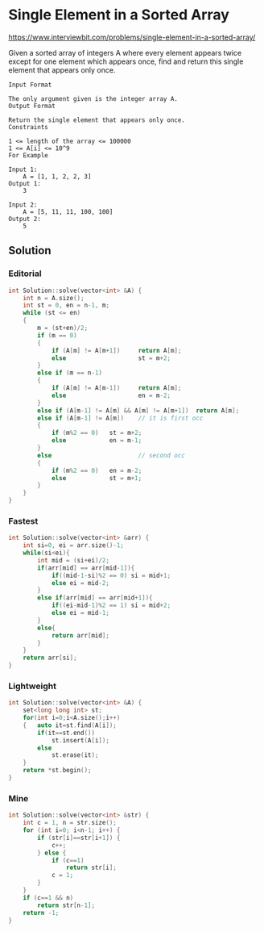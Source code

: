 # Single Element in a Sorted Array

https://www.interviewbit.com/problems/single-element-in-a-sorted-array/

Given a sorted array of integers A where every element appears twice except for one element which appears once, 
find and return this single element that appears only once.

```
Input Format

The only argument given is the integer array A.
Output Format

Return the single element that appears only once.
Constraints

1 <= length of the array <= 100000
1 <= A[i] <= 10^9 
For Example

Input 1:
    A = [1, 1, 2, 2, 3]
Output 1:
    3

Input 2:
    A = [5, 11, 11, 100, 100]
Output 2:
    5
```

## Solution
### Editorial
```cpp
int Solution::solve(vector<int> &A) {
    int n = A.size();
    int st = 0, en = n-1, m;
    while (st <= en)
    {
        m = (st+en)/2;
        if (m == 0)
        {
            if (A[m] != A[m+1])     return A[m];
            else                    st = m+2;
        }
        else if (m == n-1)
        {
            if (A[m] != A[m-1])     return A[m];
            else                    en = m-2;
        }
        else if (A[m-1] != A[m] && A[m] != A[m+1])  return A[m];
        else if (A[m-1] != A[m])    // it is first occ
        {
            if (m%2 == 0)   st = m+2;
            else            en = m-1;
        }
        else                        // second occ
        {
            if (m%2 == 0)   en = m-2;
            else            st = m+1;
        }
    }
}
```
### Fastest
```cpp
int Solution::solve(vector<int> &arr) {
    int si=0, ei = arr.size()-1;
    while(si<ei){
        int mid = (si+ei)/2;
        if(arr[mid] == arr[mid-1]){
            if((mid-1-si)%2 == 0) si = mid+1;
            else ei = mid-2;
        }
        else if(arr[mid] == arr[mid+1]){
            if((ei-mid-1)%2 == 1) si = mid+2;
            else ei = mid-1;
        }
        else{
            return arr[mid];
        }
    }
    return arr[si];
}

```
### Lightweight
```cpp
int Solution::solve(vector<int> &A) {
    set<long long int> st;
    for(int i=0;i<A.size();i++)
    {   auto it=st.find(A[i]);
        if(it==st.end())
            st.insert(A[i]);
        else
            st.erase(it);
    }
    return *st.begin();
}
```
### Mine
```cpp
int Solution::solve(vector<int> &str) {
    int c = 1, n = str.size();
    for (int i=0; i<n-1; i++) {
        if (str[i]==str[i+1]) {
            c++;
        } else {
            if (c==1)
                return str[i];
            c = 1;
        }
    }
    if (c==1 && n)
        return str[n-1];
    return -1;
}
```


